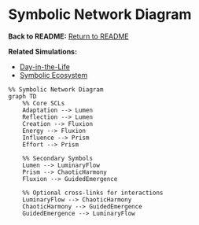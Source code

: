 # Symbolic Network Diagram

**Back to README:** [Return to README](../README.md)  

**Related Simulations:**  
- [Day-in-the-Life](../simulations/day_in_the_life.md)  
- [Symbolic Ecosystem](../simulations/symbolic_ecosystem.md)

```mermaid
%% Symbolic Network Diagram
graph TD
    %% Core SCLs
    Adaptation --> Lumen
    Reflection --> Lumen
    Creation --> Fluxion
    Energy --> Fluxion
    Influence --> Prism
    Effort --> Prism

    %% Secondary Symbols
    Lumen --> LuminaryFlow
    Prism --> ChaoticHarmony
    Fluxion --> GuidedEmergence

    %% Optional cross-links for interactions
    LuminaryFlow --> ChaoticHarmony
    ChaoticHarmony --> GuidedEmergence
    GuidedEmergence --> LuminaryFlow
